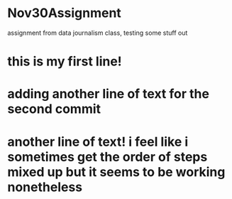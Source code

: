 # Nov30Assignment
assignment from data journalism class, testing some stuff out 
# this is my first line! 
# adding another line of text for the second commit 
# another line of text! i feel like i sometimes get the order of steps mixed up but it seems to be working nonetheless